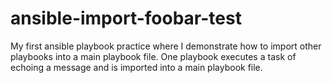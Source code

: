 # ansible-import-foobar-test
My first ansible playbook practice where I demonstrate how to import other playbooks into a main playbook file. One playbook executes a task of echoing a message and is imported into a main playbook file. 
